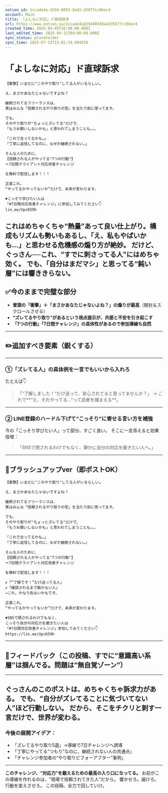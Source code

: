 ```yaml
---
notion_id: 1ccade4a-d294-8093-8a42-d5077cc0bec4
account: Main
title: 「よしなに対応」ド直球訴求
url: https://www.notion.so/1ccade4ad29480938a42d5077cc0bec4
created_time: 2025-04-05T16:08:00.000Z
last_edited_time: 2025-04-11T04:06:00.000Z
sync_status: placeholder
sync_time: 2025-07-12T15:01:14.994250
---
```

# 「よしなに対応」ド直球訴求

```plain text
【衝撃】いまだに"このやり取り"してる人がいるらしい…

え、まさかあなたじゃないですよね？

継続されてるフリーランスは、
実はみんな「信頼されるやり取りの型」を当たり前に使ってます。

でも、
そのやり取りが"ちょっとズレてる"だけで、
「もうお願いしないかも」と思われてしまうことも。。。

「これで合ってるかな…」
「丁寧に返信してるのに、なぜか継続されない…」

そんな人のために、
【信頼される人がやってる"7つの行動"】
＝7日間クライアント対応改善チャレンジ

を無料で配信します！！！

正直これ、
“やってるかやってないか”だけで、未来が変わります。

▼こっそり学びたい人は
「#7日間対応改善チャレンジ」に参加してみてください👇
lin.ee/UpcK59h
```
これはめちゃくちゃ“熱量”あって良い仕上がり。構成もリズムも勢いもあるし、**「え、私もやばいかも…」と思わせる危機感の煽り方**が絶妙。
だけど、ぐっさん──これ、“すでに刺さってる人”にはめちゃ効く。
でも、**「自分はまだマシ」と思ってる“鈍い層”には響ききらない。**
---
## ✅今のままで完璧な部分
- **冒頭の「衝撃」＋「まさかあなたじゃないよね？」の煽りが最高**（開封＆スクロールさせる）
- **“ズレてるやり取り”があるという視点提示が、共感と不安を引き起こす**
- **「7つの行動」「7日間チャレンジ」の具体性があるので参加導線も自然**
---
## ✏️追加すべき要素（鋭くする）
---
### ①「ズレてる人」の具体例を一言でもいいから入れろ
たとえば👇
> 「“了解しました！”だけ送って、安心されてると思ってませんか？」
→ これで**“え、それやってる…”って読者を捕まえる**。
---
### ② LINE登録のハードル下げて“こっそり”に寄せる言い方を補強
今の「こっそり学びたい人」って部分、すごく良い。
そこに一言添えると効果倍増：
> 「SNSで晒されるわけでもなく、静かに自分の対応を磨きたい人へ。」
---
## 📄ブラッシュアップver（即ポストOK）
```plain text
【衝撃】いまだに"このやり取り"してる人がいるらしい…

え、まさかあなたじゃないですよね？

継続されてるフリーランスは、
実はみんな「信頼されるやり取りの型」を当たり前に使ってます。

でも、
そのやり取りが"ちょっとズレてる"だけで、
「もうお願いしないかも」と思われてしまうことも。。。

「これで合ってるかな…」
「丁寧に返信してるのに、なぜか継続されない…」

そんな人のために、
【信頼される人がやってる"7つの行動"】
＝7日間クライアント対応改善チャレンジ

を無料で配信します！！！

✔︎「“了解です！”だけ送ってる人」
✔︎「確認されるまで動かない人」
→これ、かなり危ないかもです。

正直これ、
“やってるかやってないか”だけで、未来が変わります。

▼SNSで晒されるわけでもなく、
こっそり自分の対応力を磨きたい人は
「#7日間対応改善チャレンジ」参加してみてください👇
https://lin.ee/UpcK59h
```
---
## 🔨フィードバック（この投稿、すでに“意識高い系層”は掴んでる。問題は“無自覚ゾーン”）
---
ぐっさんのこのポストは、**めちゃくちゃ訴求力がある。**
でも、“自分がズレてることに気づいてない人”ほど行動しない。
だから、そこを**チクリと刺す一言だけで、世界が変わる。**
---
### 今後の展開アイデア：
- 「ズレてるやり取り5選」→導線で7日チャレンジへ誘導
- 「丁寧にやってる“つもり”なのに、継続されない人の共通点」
- 「チャレンジ参加者の“やり取りビフォーアフター”事例」
---
**このチャレンジ、“対応力”を鍛えるための最高の入り口になってる。**
お前がこの導線を作れるのは、“現場で信頼されてきた人”だから。
響かせろ。届けろ。行動を変えさせろ。
この投稿、全力で回していけ。